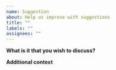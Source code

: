 ```yaml
---
name: Suggestion
about: Help us improve with suggestions
title: ""
labels: ""
assignees: ""
---
```


**What is it that you wish to discuss?**

<!-- descripe what you want here -->

**Additional context**

<!-- Add any other context about the problem here. -->
